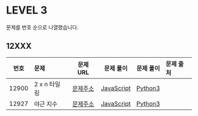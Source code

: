 # LEVEL 3

문제를 번호 순으로 나열했습니다.

## 12XXX

| 번호  | 문제         |                               문제 URL                               |              문제 풀이              |            문제 풀이             | 문제 출처 |
| :---: | :----------- | :------------------------------------------------------------------: | :---------------------------------: | :------------------------------: | :-------- |
| 12900 | 2 x n 타일링 | [문제주소](https://programmers.co.kr/learn/courses/30/lessons/12900) | [JavaScript](./12900-2xn_타일링.js) | [Python3](./12900-2xn_타일링.py) |           |
| 12927 | 야근 지수    | [문제주소](https://programmers.co.kr/learn/courses/30/lessons/12927) | [JavaScript](./12927-야근_지수.js)  | [Python3](./12927-야근_지수.py)  |           |
